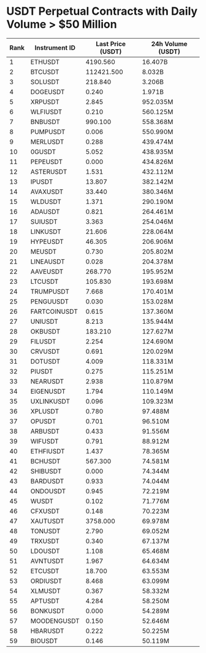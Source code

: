 # USDT Perpetual Contracts with Daily Volume > $50 Million

| Rank | Instrument ID | Last Price (USDT) | 24h Volume (USDT) |
|------|---------------|-------------------|-------------------|
| 1 | ETHUSDT | 4190.560 | 16.407B |
| 2 | BTCUSDT | 112421.500 | 8.032B |
| 3 | SOLUSDT | 218.840 | 3.206B |
| 4 | DOGEUSDT | 0.240 | 1.971B |
| 5 | XRPUSDT | 2.845 | 952.035M |
| 6 | WLFIUSDT | 0.210 | 560.125M |
| 7 | BNBUSDT | 990.100 | 558.368M |
| 8 | PUMPUSDT | 0.006 | 550.990M |
| 9 | MERLUSDT | 0.288 | 439.474M |
| 10 | 0GUSDT | 5.052 | 438.935M |
| 11 | PEPEUSDT | 0.000 | 434.826M |
| 12 | ASTERUSDT | 1.531 | 432.112M |
| 13 | IPUSDT | 13.807 | 382.142M |
| 14 | AVAXUSDT | 33.440 | 380.346M |
| 15 | WLDUSDT | 1.371 | 290.190M |
| 16 | ADAUSDT | 0.821 | 264.461M |
| 17 | SUIUSDT | 3.363 | 254.046M |
| 18 | LINKUSDT | 21.606 | 228.064M |
| 19 | HYPEUSDT | 46.305 | 206.906M |
| 20 | MEUSDT | 0.730 | 205.802M |
| 21 | LINEAUSDT | 0.028 | 204.378M |
| 22 | AAVEUSDT | 268.770 | 195.952M |
| 23 | LTCUSDT | 105.830 | 193.698M |
| 24 | TRUMPUSDT | 7.668 | 170.401M |
| 25 | PENGUUSDT | 0.030 | 153.028M |
| 26 | FARTCOINUSDT | 0.615 | 137.360M |
| 27 | UNIUSDT | 8.213 | 135.944M |
| 28 | OKBUSDT | 183.210 | 127.627M |
| 29 | FILUSDT | 2.254 | 124.690M |
| 30 | CRVUSDT | 0.691 | 120.029M |
| 31 | DOTUSDT | 4.009 | 118.331M |
| 32 | PIUSDT | 0.275 | 115.251M |
| 33 | NEARUSDT | 2.938 | 110.879M |
| 34 | EIGENUSDT | 1.794 | 110.149M |
| 35 | UXLINKUSDT | 0.096 | 109.323M |
| 36 | XPLUSDT | 0.780 | 97.488M |
| 37 | OPUSDT | 0.701 | 96.510M |
| 38 | ARBUSDT | 0.433 | 91.556M |
| 39 | WIFUSDT | 0.791 | 88.912M |
| 40 | ETHFIUSDT | 1.437 | 78.365M |
| 41 | BCHUSDT | 567.300 | 74.581M |
| 42 | SHIBUSDT | 0.000 | 74.344M |
| 43 | BARDUSDT | 0.933 | 74.044M |
| 44 | ONDOUSDT | 0.945 | 72.219M |
| 45 | WUSDT | 0.102 | 71.776M |
| 46 | CFXUSDT | 0.148 | 70.223M |
| 47 | XAUTUSDT | 3758.000 | 69.978M |
| 48 | TONUSDT | 2.790 | 69.052M |
| 49 | TRXUSDT | 0.340 | 67.137M |
| 50 | LDOUSDT | 1.108 | 65.468M |
| 51 | AVNTUSDT | 1.967 | 64.634M |
| 52 | ETCUSDT | 18.700 | 63.553M |
| 53 | ORDIUSDT | 8.468 | 63.099M |
| 54 | XLMUSDT | 0.367 | 58.332M |
| 55 | APTUSDT | 4.284 | 58.250M |
| 56 | BONKUSDT | 0.000 | 54.289M |
| 57 | MOODENGUSDT | 0.150 | 52.646M |
| 58 | HBARUSDT | 0.222 | 50.225M |
| 59 | BIOUSDT | 0.146 | 50.119M |
